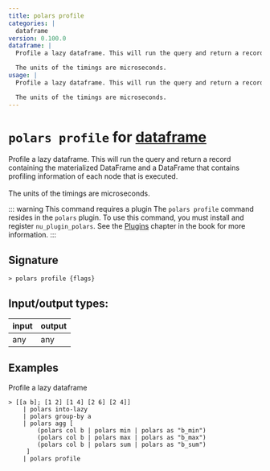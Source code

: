 ```yaml
---
title: polars profile
categories: |
  dataframe
version: 0.100.0
dataframe: |
  Profile a lazy dataframe. This will run the query and return a record containing the materialized DataFrame and a DataFrame that contains profiling information of each node that is executed.

  The units of the timings are microseconds.
usage: |
  Profile a lazy dataframe. This will run the query and return a record containing the materialized DataFrame and a DataFrame that contains profiling information of each node that is executed.

  The units of the timings are microseconds.
---
```

<!-- This file is automatically generated. Please edit the command in https://github.com/nushell/nushell instead. -->

# `polars profile` for [dataframe](/commands/categories/dataframe.md)

<div class='command-title'>Profile a lazy dataframe. This will run the query and return a record containing the materialized DataFrame and a DataFrame that contains profiling information of each node that is executed.<br><br>The units of the timings are microseconds.</div>

::: warning This command requires a plugin
The `polars profile` command resides in the `polars` plugin.
To use this command, you must install and register `nu_plugin_polars`.
See the [Plugins](/book/plugins.html) chapter in the book for more information.
:::


## Signature

```> polars profile {flags} ```


## Input/output types:

| input | output |
| ----- | ------ |
| any   | any    |

## Examples

Profile a lazy dataframe
```nu
> [[a b]; [1 2] [1 4] [2 6] [2 4]]
    | polars into-lazy
    | polars group-by a
    | polars agg [
        (polars col b | polars min | polars as "b_min")
        (polars col b | polars max | polars as "b_max")
        (polars col b | polars sum | polars as "b_sum")
     ]
    | polars profile


```
